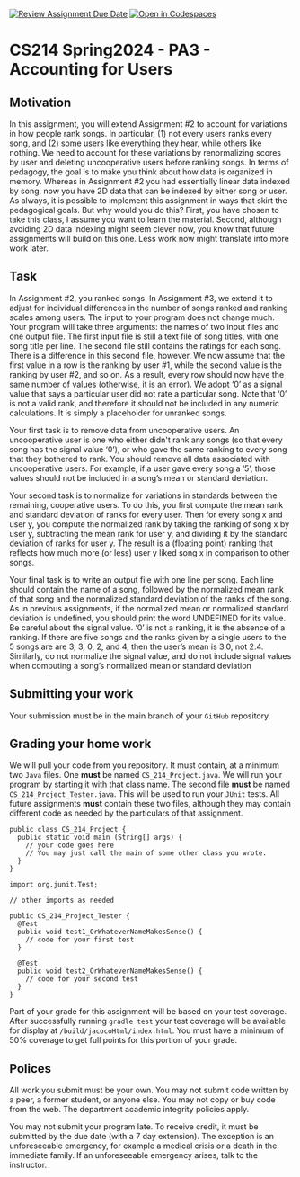 [![Review Assignment Due Date](https://classroom.github.com/assets/deadline-readme-button-24ddc0f5d75046c5622901739e7c5dd533143b0c8e959d652212380cedb1ea36.svg)](https://classroom.github.com/a/GcPZVHXO)
[![Open in Codespaces](https://classroom.github.com/assets/launch-codespace-7f7980b617ed060a017424585567c406b6ee15c891e84e1186181d67ecf80aa0.svg)](https://classroom.github.com/open-in-codespaces?assignment_repo_id=13791277)
# CS214 Spring2024 - PA3 - Accounting for Users

## Motivation

In this assignment, you will extend Assignment #2 to account for variations in
how people rank songs. In particular, (1) not every users ranks every song,
and (2) some users like everything they hear, while others like nothing.
We need to account for these variations by renormalizing scores by user and
deleting uncooperative users before ranking songs. In terms of pedagogy,
the goal is to make you think about how data is organized in memory.
Whereas in Assignment #2 you had essentially linear data indexed by song,
now you have 2D data that can be indexed by either song or user.
As always, it is possible to implement this assignment in ways that skirt
the pedagogical goals. But why would you do this? First, you have chosen to
take this class, I assume you want to learn the material. Second,
although avoiding 2D data indexing might seem clever now, you know that
future assignments will build on this one. Less work now might translate
into more work later.

## Task

In Assignment #2, you ranked songs. In Assignment #3, we extend it to adjust
for individual differences in the number of songs ranked and ranking scales
among users. The input to your program does not change much. Your program will
take three arguments: the names of two input files and one output file. The
first input file is still a text file of song titles, with one song title per
line. The second file still contains the ratings for each song. There is
a difference in this second file, however. We now assume that the first value
in a row is the ranking by user #1, while the second value is the ranking by
user #2, and so on. As a result, every row should now have the same number of
values (otherwise, it is an error). We adopt ‘0’ as a signal value that says a
particular user did not rate a particular song. Note that ‘0’ is not a valid
rank, and therefore it should not be included in any numeric calculations. It
is simply a placeholder for unranked songs.

Your first task is to remove data
from uncooperative users. An uncooperative user is one who either didn't rank
any songs (so that every song has the signal value ‘0’), or who gave the same
ranking to every song that they bothered to rank. You should remove all data
associated with uncooperative users. For example, if a user gave every song
a ‘5’, those values should not be included in a song’s mean or standard
deviation.

Your second task is to normalize for variations in standards between the
remaining, cooperative users. To do this, you first compute the mean rank and
standard deviation of ranks for every user. Then for every song x and user y,
you compute the normalized rank by taking the ranking of song x by user y,
subtracting the mean rank for user y, and dividing it by the standard deviation
of ranks for user y. The result is a (floating point) ranking that reflects how
much more (or less) user y liked song x in comparison to other songs.

Your final task is to write an output file with one line per song. Each line
should contain the name of a song, followed by the normalized mean rank of that
song and the normalized standard deviation of the ranks of the song. As
in previous assignments, if the normalized mean or normalized standard
deviation is undefined, you should print the word UNDEFINED for its value.
Be careful about the signal value. ‘0’ is not a ranking, it is the absence
of a ranking. If there are five songs and the ranks given by a single users to
the 5 songs are are 3, 3, 0, 2, and 4, then the user’s mean is 3.0, not 2.4.
Similarly, do not normalize the signal value, and do not include signal
values when computing a song’s normalized mean or standard deviation

## Submitting your work

Your submission must be in the main branch of your `GitHub` repository.

## Grading your home work


We will pull your code from you repository. It must contain, at a minimum two
`Java` files. One **must** be named `CS_214_Project.java`. We will run your program by
starting it with that class name. The second file **must** be named
`CS_214_Project_Tester.java`. This will be used to run your `JUnit` tests. All future
assignments **must** contain these two files, although they may contain
different code as needed by the particulars of that assignment.

~~~~
public class CS_214_Project {
  public static void main (String[] args) {
    // your code goes here
    // You may just call the main of some other class you wrote.
  }
}
~~~~

~~~~
import org.junit.Test;

// other imports as needed

public CS_214_Project_Tester {
  @Test
  public void test1_OrWhateverNameMakesSense() {
    // code for your first test
  }

  @Test
  public void test2_OrWhateverNameMakesSense() {
    // code for your second test
  }
}
~~~~
Part of your grade for this assignment will be based on your test coverage. After successfully running `gradle test` your test coverage will be available for display at `/build/jacocoHtml/index.html`. You must have a minimum of 50% coverage to get full points for this portion of your grade.

## Polices

All work you submit must be your own. You may not submit code written by a
peer, a former student, or anyone else. You may not copy or buy code from the
web. The department academic integrity policies apply.

You may not submit your program late. To receive credit, it must be submitted by the due date (with a 7 day extension). The exception is an unforeseeable emergency, for example a medical crisis or a death in the immediate family. If an unforeseeable emergency arises, talk to the instructor.
